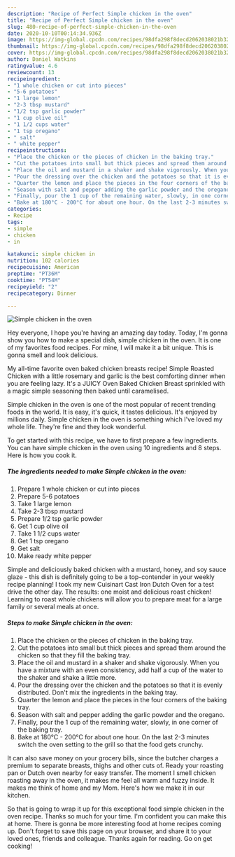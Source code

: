 ```yaml
---
description: "Recipe of Perfect Simple chicken in the oven"
title: "Recipe of Perfect Simple chicken in the oven"
slug: 480-recipe-of-perfect-simple-chicken-in-the-oven
date: 2020-10-10T00:14:34.936Z
image: https://img-global.cpcdn.com/recipes/98dfa298f8decd2062038021b32f874d/751x532cq70/simple-chicken-in-the-oven-recipe-main-photo.jpg
thumbnail: https://img-global.cpcdn.com/recipes/98dfa298f8decd2062038021b32f874d/751x532cq70/simple-chicken-in-the-oven-recipe-main-photo.jpg
cover: https://img-global.cpcdn.com/recipes/98dfa298f8decd2062038021b32f874d/751x532cq70/simple-chicken-in-the-oven-recipe-main-photo.jpg
author: Daniel Watkins
ratingvalue: 4.6
reviewcount: 13
recipeingredient:
- "1 whole chicken or cut into pieces"
- "5-6 potatoes"
- "1 large lemon"
- "2-3 tbsp mustard"
- "1/2 tsp garlic powder"
- "1 cup olive oil"
- "1 1/2 cups water"
- "1 tsp oregano"
- " salt"
- " white pepper"
recipeinstructions:
- "Place the chicken or the pieces of chicken in the baking tray."
- "Cut the potatoes into small but thick pieces and spread them around the chicken so that they fill the baking tray."
- "Place the oil and mustard in a shaker and shake vigorously. When you have a mixture with an even consistency, add half a cup of the water to the shaker and shake a little more."
- "Pour the dressing over the chicken and the potatoes so that it is evenly distributed. Don&#39;t mix the ingredients in the baking tray."
- "Quarter the lemon and place the pieces in the four corners of the baking tray."
- "Season with salt and pepper adding the garlic powder and the oregano."
- "Finally, pour the 1 cup of the remaining water, slowly, in one corner of the baking tray."
- "Bake at 180°C - 200°C for about one hour. On the last 2-3 minutes switch the oven setting to the grill so that the food gets crunchy."
categories:
- Recipe
tags:
- simple
- chicken
- in

katakunci: simple chicken in 
nutrition: 102 calories
recipecuisine: American
preptime: "PT36M"
cooktime: "PT54M"
recipeyield: "2"
recipecategory: Dinner

---
```



![Simple chicken in the oven](https://img-global.cpcdn.com/recipes/98dfa298f8decd2062038021b32f874d/751x532cq70/simple-chicken-in-the-oven-recipe-main-photo.jpg)

Hey everyone, I hope you're having an amazing day today. Today, I'm gonna show you how to make a special dish, simple chicken in the oven. It is one of my favorites food recipes. For mine, I will make it a bit unique. This is gonna smell and look delicious.

My all-time favorite oven baked chicken breasts recipe! Simple Roasted Chicken with a little rosemary and garlic is the best comforting dinner when you are feeling lazy. It&#39;s a JUICY Oven Baked Chicken Breast sprinkled with a magic simple seasoning then baked until caramelised.

Simple chicken in the oven is one of the most popular of recent trending foods in the world. It is easy, it's quick, it tastes delicious. It's enjoyed by millions daily. Simple chicken in the oven is something which I've loved my whole life. They're fine and they look wonderful.


To get started with this recipe, we have to first prepare a few ingredients. You can have simple chicken in the oven using 10 ingredients and 8 steps. Here is how you cook it.

<!--inarticleads1-->

##### The ingredients needed to make Simple chicken in the oven:

1. Prepare 1 whole chicken or cut into pieces
1. Prepare 5-6 potatoes
1. Take 1 large lemon
1. Take 2-3 tbsp mustard
1. Prepare 1/2 tsp garlic powder
1. Get 1 cup olive oil
1. Take 1 1/2 cups water
1. Get 1 tsp oregano
1. Get  salt
1. Make ready  white pepper


Simple and deliciously baked chicken with a mustard, honey, and soy sauce glaze - this dish is definitely going to be a top-contender in your weekly recipe planning! I took my new Cuisinart Cast Iron Dutch Oven for a test drive the other day. The results: one moist and delicious roast chicken! Learning to roast whole chickens will allow you to prepare meat for a large family or several meals at once. 

<!--inarticleads2-->

##### Steps to make Simple chicken in the oven:

1. Place the chicken or the pieces of chicken in the baking tray.
1. Cut the potatoes into small but thick pieces and spread them around the chicken so that they fill the baking tray.
1. Place the oil and mustard in a shaker and shake vigorously. When you have a mixture with an even consistency, add half a cup of the water to the shaker and shake a little more.
1. Pour the dressing over the chicken and the potatoes so that it is evenly distributed. Don&#39;t mix the ingredients in the baking tray.
1. Quarter the lemon and place the pieces in the four corners of the baking tray.
1. Season with salt and pepper adding the garlic powder and the oregano.
1. Finally, pour the 1 cup of the remaining water, slowly, in one corner of the baking tray.
1. Bake at 180°C - 200°C for about one hour. On the last 2-3 minutes switch the oven setting to the grill so that the food gets crunchy.


It can also save money on your grocery bills, since the butcher charges a premium to separate breasts, thighs and other cuts of. Ready your roasting pan or Dutch oven nearby for easy transfer. The moment I smell chicken roasting away in the oven, it makes me feel all warm and fuzzy inside. It makes me think of home and my Mom. Here&#39;s how we make it in our kitchen. 

So that is going to wrap it up for this exceptional food simple chicken in the oven recipe. Thanks so much for your time. I'm confident you can make this at home. There is gonna be more interesting food at home recipes coming up. Don't forget to save this page on your browser, and share it to your loved ones, friends and colleague. Thanks again for reading. Go on get cooking!
